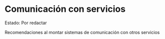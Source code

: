 # Comunicación con servicios

Estado: Por redactar

Recomendaciones al montar sistemas de comunicación con otros servicios